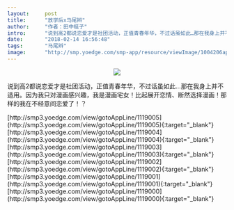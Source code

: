 ```yaml
---
layout:     post
title:      "放学后x马尾辫"
author:     "作者：田中梃子"
intro:      "说到高2都说恋爱才是社团活动，正值青春年华，不过话虽如此…那在我身上并不适用。因为我只对漫画感兴趣，我是漫画宅女！比起展开恋情、断然选择漫画！那样的我在不经意间恋爱了！？"
date:       "2018-02-14 16:56:48"
tags:       "马尾辫"
image:      "http://smp.yoedge.com/smp-app/resource/viewImage/1004206appline.png"
---
```

<div style="text-align: center">
<p><img src="http://smp.yoedge.com/smp-app/resource/viewImage/1004206appline.png"/></p>
</div>
<p class="post-meta">
<span>说到高2都说恋爱才是社团活动，正值青春年华，不过话虽如此…那在我身上并不适用。因为我只对漫画感兴趣，我是漫画宅女！比起展开恋情、断然选择漫画！那样的我在不经意间恋爱了！？</span>
</p>
[http://smp3.yoedge.com/view/gotoAppLine/1119005](http://smp3.yoedge.com/view/gotoAppLine/1119005){:target="_blank"}
[http://smp3.yoedge.com/view/gotoAppLine/1119004](http://smp3.yoedge.com/view/gotoAppLine/1119004){:target="_blank"}
[http://smp3.yoedge.com/view/gotoAppLine/1119003](http://smp3.yoedge.com/view/gotoAppLine/1119003){:target="_blank"}
[http://smp3.yoedge.com/view/gotoAppLine/1119002](http://smp3.yoedge.com/view/gotoAppLine/1119002){:target="_blank"}
[http://smp3.yoedge.com/view/gotoAppLine/1119001](http://smp3.yoedge.com/view/gotoAppLine/1119001){:target="_blank"}
[http://smp3.yoedge.com/view/gotoAppLine/1119000](http://smp3.yoedge.com/view/gotoAppLine/1119000){:target="_blank"}


